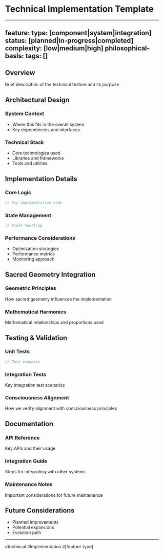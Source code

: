 # Technical Implementation Template

---
feature: 
type: [component|system|integration]
status: [planned|in-progress|completed]
complexity: [low|medium|high]
philosophical-basis:
tags: []
---

## Overview
Brief description of the technical feature and its purpose

## Architectural Design
### System Context
- Where this fits in the overall system
- Key dependencies and interfaces

### Technical Stack
- Core technologies used
- Libraries and frameworks
- Tools and utilities

## Implementation Details
### Core Logic
```typescript
// Key implementation code
```

### State Management
```typescript
// State handling
```

### Performance Considerations
- Optimization strategies
- Performance metrics
- Monitoring approach

## Sacred Geometry Integration
### Geometric Principles
How sacred geometry influences the implementation

### Mathematical Harmonies
Mathematical relationships and proportions used

## Testing & Validation
### Unit Tests
```typescript
// Test examples
```

### Integration Tests
Key integration test scenarios

### Consciousness Alignment
How we verify alignment with consciousness principles

## Documentation
### API Reference
Key APIs and their usage

### Integration Guide
Steps for integrating with other systems

### Maintenance Notes
Important considerations for future maintenance

## Future Considerations
- Planned improvements
- Potential expansions
- Evolution path

---

#technical #implementation #[feature-type]